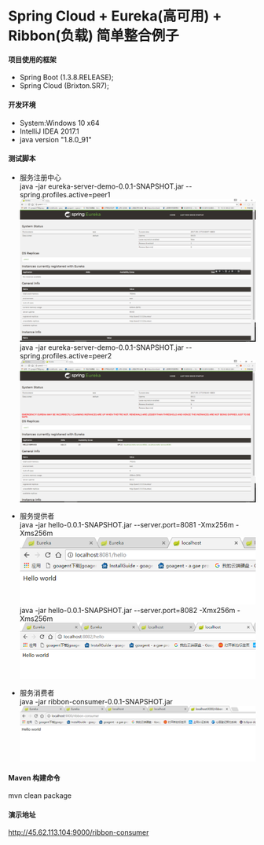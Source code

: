 # Spring Cloud + Eureka(高可用) + Ribbon(负载) 简单整合例子

#### 项目使用的框架

- Spring Boot (1.3.8.RELEASE);
- Spring Cloud (Brixton.SR7);


#### 开发环境
- System:Windows 10 x64 
- IntelliJ IDEA 2017.1
- java version "1.8.0_91"


#### 测试脚本
- 服务注册中心  
java -jar eureka-server-demo-0.0.1-SNAPSHOT.jar --spring.profiles.active=peer1  
![](https://github.com/dezhenglu/SpringCloudDemo/blob/master/screenshots/QQ图片20170511160303.png)   
java -jar eureka-server-demo-0.0.1-SNAPSHOT.jar --spring.profiles.active=peer2   
![](https://github.com/dezhenglu/SpringCloudDemo/blob/master/screenshots/QQ截图20170511160339.png)   

- 服务提供者   
java -jar hello-0.0.1-SNAPSHOT.jar --server.port=8081 -Xmx256m -Xms256m   
![](https://github.com/dezhenglu/SpringCloudDemo/blob/master/screenshots/QQ截图20170511160423.png)   
java -jar hello-0.0.1-SNAPSHOT.jar --server.port=8082 -Xmx256m -Xms256m   
![](https://github.com/dezhenglu/SpringCloudDemo/blob/master/screenshots/QQ截图20170511160435.png)   

- 服务消费者   
java -jar ribbon-consumer-0.0.1-SNAPSHOT.jar    
![](https://github.com/dezhenglu/SpringCloudDemo/blob/master/screenshots/QQ截图20170511160445.png)   

#### Maven 构建命令   
mvn clean package   

#### 演示地址   
http://45.62.113.104:9000/ribbon-consumer






